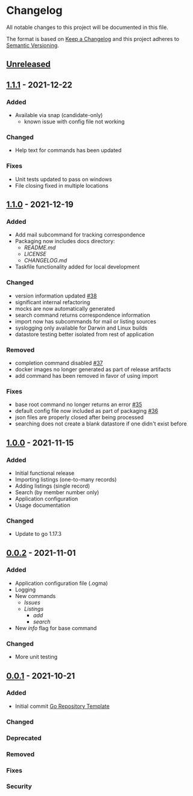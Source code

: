 # Changelog

All notable changes to this project will be documented in this file.

The format is based on [Keep a Changelog](https://keepachangelog.com/en/1.1.0/)
and this project adheres to [Semantic Versioning](https://semver.org/spec/v2.0.0.html).

## [Unreleased]

## [1.1.1] - 2021-12-22

### Added
- Available via snap (candidate-only)
  - known issue with config file not working

### Changed
- Help text for commands has been updated

### Fixes
- Unit tests updated to pass on windows
- File closing fixed in multiple locations

## [1.1.0] - 2021-12-19

### Added

- Add mail subcommand for tracking correspondence
- Packaging now includes docs directory:
  - _README.md_
  - _LICENSE_
  - _CHANGELOG.md_
- Taskfile functionality added for local development

### Changed

- version information updated [#38](https://github.com/asphaltbuffet/ogma/issues/38)
- significant internal refactoring
- mocks are now automatically generated
- search command returns correspondence information
- import now has subcommands for mail or listing sources
- syslogging only available for Darwin and Linux builds
- datastore testing better isolated from rest of application

### Removed

- completion command disabled [#37](https://github.com/asphaltbuffet/ogma/issues/37)
- docker images no longer generated as part of release artifacts
- add command has been removed in favor of using import

### Fixes

- base root command no longer returns an error [#35](https://github.com/asphaltbuffet/ogma/issues/35)
- default config file now included as part of packaging [#36](https://github.com/asphaltbuffet/ogma/issues/36)
- json files are properly closed after being processed
- searching does not create a blank datastore if one didn't exist before

## [1.0.0] - 2021-11-15

### Added

- Initial functional release
- Importing listings (one-to-many records)
- Adding listings (single record)
- Search (by member number only)
- Application configuration
- Usage documentation

### Changed

- Update to go 1.17.3

## [0.0.2] - 2021-11-01

### Added

- Application configuration file (.ogma)
- Logging
- New commands
  - _Issues_
  - _Listings_
    - _add_
    - _search_
- New _info_ flag for base command

### Changed

- More unit testing

## [0.0.1] - 2021-10-21

### Added

- Initial commit [Go Repository Template](https://github.com/golang-templates/seed)

### Changed

### Deprecated

### Removed

### Fixes

### Security

[Unreleased]: https://github.com/asphaltbuffet/ogma/compare/v1.1.1...HEAD
[1.1.1]: https://github.com/asphaltbuffet/ogma/releases/tag/v1.1.0
[1.1.0]: https://github.com/asphaltbuffet/ogma/releases/tag/v1.1.0
[1.0.0]: https://github.com/asphaltbuffet/ogma/releases/tag/v1.0.0
[0.0.2]: https://github.com/asphaltbuffet/ogma/releases/tag/v0.0.2
[0.0.1]: https://github.com/asphaltbuffet/ogma/releases/tag/v0.0.1

<!-- markdownlint-disable-file MD024 -->